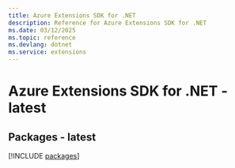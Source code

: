 ```yaml
---
title: Azure Extensions SDK for .NET
description: Reference for Azure Extensions SDK for .NET
ms.date: 03/12/2025
ms.topic: reference
ms.devlang: dotnet
ms.service: extensions
---
```

# Azure Extensions SDK for .NET - latest
## Packages - latest
[!INCLUDE [packages](extensions-index.md)]